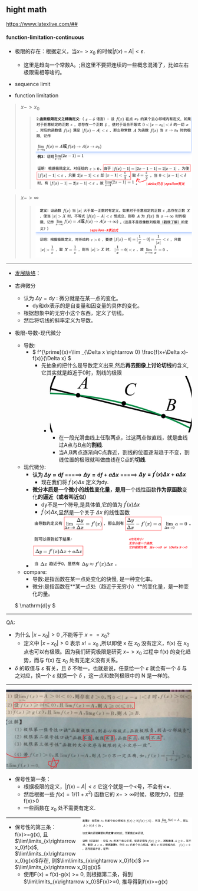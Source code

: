 

## hight math

https://www.latexlive.com/##

#### function-limitation-continuous


- 极限的存在：根据定义，当$x->x_0$ 的时候$|f(x)-A|<\varepsilon$.
  - 这里是趋向一个常数A。;且这里不要把连续的一些概念混淆了，比如左右极限需相等啥的。

- sequence limit




- function limitation
> $x->x_0$
>> ![极限：x->x0](https://raw.githubusercontent.com/zput/myPicLib/master/zput.github.io/20210714195652.png)

> $x->\infty$
>> ![极限：x->∞](https://raw.githubusercontent.com/zput/myPicLib/master/zput.github.io/20210714201724.png)


---

- [发展脉络](https://www.zhihu.com/question/264955988/answer/287361075)：

- 古典微分
  - 认为 $\Delta y = \mathrm{d}y$ : 微分就是在某一点的变化。
    - dy和dx表示的是自变量和因变量的具体的变化。
  - 根据想象中的无穷小这个东西，定义了切线。
  - 然后将切线的斜率定义为导数。
- 极限-导数-现代微分
  - 导数:
    - $ f^{\prime}(x)=\lim _{\Delta x \rightarrow 0} \frac{f(x+\Delta x)-f(x)}{\Delta x} $
      - 先抽象的把什么是导数定义出来,然后**再去图像上讨论切线**的含义, 它其实就是趋近于0时，割线的极限
        - ![20210715204901](https://raw.githubusercontent.com/zput/myPicLib/master/zput.github.io/20210715204901.png)
          - 在一段光滑曲线上任取两点，过这两点做直线，就是曲线过A点与B点的**割线**.
          - 当A,B两点逐渐向C点靠近，割线的位置逐渐趋于不变，割线位置的极限就叫做曲线在C点的**切线**.
  - 现代微分:
    - **认为 $\Delta y \approx \mathrm{d}f$** =====> **$\Delta y=\mathrm{d}f + a \Delta x$** =====> **$\Delta y=f^{\prime}(x) \Delta x+a \Delta x$**
      - 现在我们将 $f^{\prime}(x) \Delta x$ 定义为dy.
    - **微分本质是一个微小的线性变化量，是用**一个线性函数**作为原函数**变化**的逼近（或者叫近似）**
      - dy不是一个符号,是具体值,它的值为  $f^{\prime}(x) \Delta x$
      - $f^{\prime}(x) \Delta x$,显然是一个关于 $\Delta x$ 的线性函数
    - ![20210715203230](https://raw.githubusercontent.com/zput/myPicLib/master/zput.github.io/20210715203230.png)
  - compare:
    - 导数:是指函数在某一点处变化的快慢, 是一种变化率。
    - 微分:是指函数在**某一点处（趋近于无穷小）**的变化量，是一种变化的量。

  








  $ \mathrm{d}y $




---



QA:
- 为什么 $|x-x_0|>0$ ,不能等于 $x==x_0$?
   - 定义中 $|x-x_0|>0$ 表示 $x!=x_0$ ,所以即使 x 在 $x_0$ 没有定义，f(x) 在 $x_0$ 点也可以有极限。因为我们研究极限是研究 $x->x_0$ 过程中 f(x) 的变化趋势，而与 f(x) 在 $x_0$ 处有无定义没有关系。
- $\delta$ 的取值与 $\varepsilon$ 有关，且 $\delta$ 不唯一。也就是说，任意给一个 $\varepsilon$ 就会有一个 $\delta$ 与之对应，换一个 $\varepsilon$ 就换一个 $\delta$ ，这一点和数列极限中的 N 是一样的。



---
![20210707170541](https://raw.githubusercontent.com/zput/myPicLib/master/zput.github.io/20210707170541.png)

- 保号性第一条：
  - 根据极限的定义，$|f(x)-A|<\varepsilon$ 它这个就是一个<号，不会有<=.
  - 然后根据一些 $f(x)=1/(1+x^2)$ 函数它的 $x->\infty$时候，极限为0，但是f(x)>0
  - 一些函数在 $x_0$ 处不需要有定义.



<img src="https://raw.githubusercontent.com/zput/myPicLib/master/zput.github.io/20210707172054.png" width = "60%"  alt="效果图" align=right />

---

- 保号性的第三条：f(x)>=g(x), 且$\lim\limits_{x\rightarrow x_0}f(x)$, $\lim\limits_{x\rightarrow x_0}g(x)$存在, 则$\lim\limits_{x\rightarrow x_0}f(x)$ >= $\lim\limits_{x\rightarrow x_0}g(x)$
  - 使用F(x) = f(x)-g(x) >= 0, 则根据第二条，得到 $\lim\limits_{x\rightarrow x_0}$F(x)>=0, 推导得到f(x)>=g(x)

